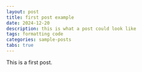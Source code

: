 ```yaml
---
layout: post
title: first post example
date: 2024-12-20
description: this is what a post could look like
tags: formatting code
categories: sample-posts
tabs: true
---
```


This is a first post.
